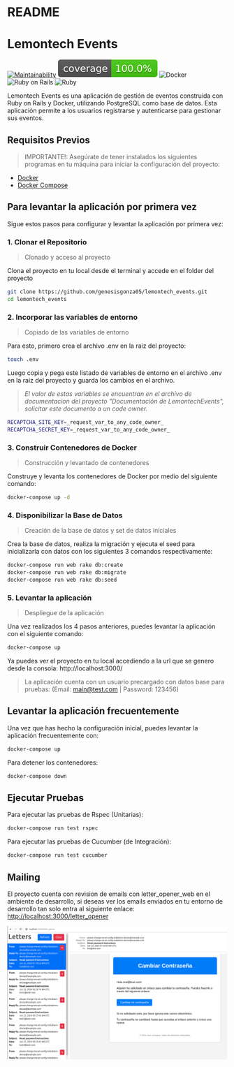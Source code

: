 # README

# Lemontech Events
[![Maintainability](https://api.codeclimate.com/v1/badges/7453c6a8f222864d2d23/maintainability)](https://codeclimate.com/github/genesisgonza05/lemontech_events/maintainability)
[![Coverage Status](badge.svg)](https://github.com/genesisgonza05/lemontech_events)
![Docker](https://img.shields.io/badge/docker-ready-blue.svg)
![Ruby on Rails](https://img.shields.io/badge/Rails-7.1.3.3-orange.svg)
![Ruby](https://img.shields.io/badge/Ruby-3.3.1-red)

Lemontech Events es una aplicación de gestión de eventos construida con Ruby on Rails y Docker, utilizando PostgreSQL como base de datos. Esta aplicación permite a los usuarios registrarse y autenticarse para gestionar sus eventos.

## Requisitos Previos

> IMPORTANTE!: Asegúrate de tener instalados los siguientes programas en tu máquina para iniciar la configuración del proyecto:

- [Docker](https://www.docker.com/products/docker-desktop)
- [Docker Compose](https://docs.docker.com/compose/install/)

## Para levantar la aplicación por primera vez

Sigue estos pasos para configurar y levantar la aplicación por primera vez:

### 1. Clonar el Repositorio

> Clonado y acceso al proyecto

Clona el proyecto en tu local desde el terminal y accede en el folder del proyecto

```sh
git clone https://github.com/genesisgonza05/lemontech_events.git
cd lemontech_events
```

### 2. Incorporar las variables de entorno

> Copiado de las variables de entorno

Para esto, primero crea el archivo .env en la raiz del proyecto:

```sh
touch .env
```

Luego copia y pega este listado de variables de entorno en el archivo .env en la raiz del proyecto y guarda los cambios en el archivo.

> _El valor de estas variables se encuentran en el archivo de documentacion del proyecto "Documentación de LemontechEvents", solicitar este documento a un code owner._

```sh
RECAPTCHA_SITE_KEY=_request_var_to_any_code_owner_
RECAPTCHA_SECRET_KEY=_request_var_to_any_code_owner_
```

### 3. Construir Contenedores de Docker

> Construcción y levantado de contenedores

Construye y levanta los contenedores de Docker por medio del siguiente comando:

```sh
docker-compose up -d
```

### 4. Disponibilizar la Base de Datos

> Creación de la base de datos y set de datos iniciales

Crea la base de datos, realiza la migración y ejecuta el seed para inicializarla con datos con los siguientes 3 comandos respectivamente:

```sh
docker-compose run web rake db:create
docker-compose run web rake db:migrate
docker-compose run web rake db:seed
```

### 5. Levantar la aplicación

> Despliegue de la aplicación

Una vez realizados los 4 pasos anteriores, puedes levantar la aplicación con el siguiente comando:

```sh
docker-compose up
```

Ya puedes ver el proyecto en tu local accediendo a la url que se genero desde la consola: http://localhost:3000/

> La aplicación cuenta con un usuario precargado con datos base para pruebas: (Email: main@test.com | Password: 123456)


## Levantar la aplicación frecuentemente

Una vez que has hecho la configuración inicial, puedes levantar la aplicación frecuentemente con:

```sh
docker-compose up
```

Para detener los contenedores:

```sh
docker-compose down
```

## Ejecutar Pruebas

Para ejecutar las pruebas de Rspec (Unitarias):

```sh
docker-compose run test rspec
```

Para ejecutar las pruebas de Cucumber (de Integración):

```sh
docker-compose run test cucumber
```

## Mailing

El proyecto cuenta con revision de emails con letter_opener_web en el ambiente de desarrollo, si deseas ver los emails enviados en tu entorno de desarrollo tan solo entra al siguiente enlace:
[http://localhost:3000/letter_opener](http://localhost:3000/letter_opener)

![Gestor de emails de la aplicación](public/emails-manager.png)
